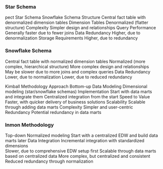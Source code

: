 ### Star Schema	
pect	Star Schema	Snowflake Schema
Structure	Central fact table with denormalized dimension tables
Dimension Tables	Denormalized (flatter structure)
Complexity	Simpler design and relationships
Query Performance	Generally faster due to fewer joins
Data Redundancy	Higher, due to denormalization
Storage Requirements	Higher, due to redundancy	
### Snowflake Schema
Central fact table with normalized dimension tables
Normalized (more complex, hierarchical structure)
More complex design and relationships
May be slower due to more joins and complex queries
Data Redundancy	Lower, due to normalization
Lower, due to reduced redundancy


Kimball Methodology
Approach	Bottom-up
Data Modeling	Dimensional modeling (star/snowflake schemas)
Implementation	Start with data marts and integrate them
Centralized integration from the start
Speed to Value	Faster, with quicker delivery of business solutions
Scalability	Scalable through adding data marts
Complexity	Simpler and user-centric
Redundancy	Potential redundancy in data marts

### Inmon Methodology
Top-down
Normalized modeling
Start with a centralized EDW and build data marts later
Data Integration	Incremental integration with standardized dimensions	
Slower, due to comprehensive EDW setup first
Scalable through data marts based on centralized data
More complex, but centralized and consistent
Reduced redundancy through normalization
